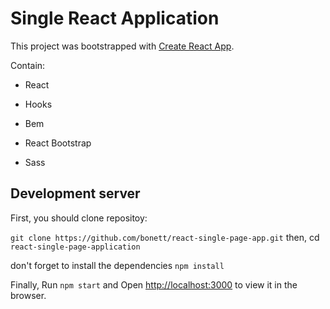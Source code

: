 # Single React Application

This project was bootstrapped with [Create React App](https://github.com/facebook/create-react-app).

Contain: 

- React

- Hooks

- Bem

- React Bootstrap

- Sass


## Development server

First, you should clone repositoy:

`git clone https://github.com/bonett/react-single-page-app.git` then, cd `react-single-page-application` 

don't forget to install the dependencies `npm install`

Finally, Run `npm start` and Open [http://localhost:3000](http://localhost:3000) to view it in the browser.